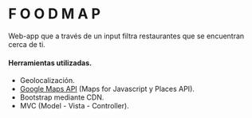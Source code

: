#  F O O D M A P

Web-app que a través de un input filtra restaurantes que se encuentran cerca de ti.

#### Herramientas utilizadas.

- Geolocalización.
- [Google Maps API](https://cloud.google.com/maps-platform/maps/?hl=es) (Maps for Javascript y Places API).
- Bootstrap mediante CDN.
- MVC (Model - Vista - Controller).
